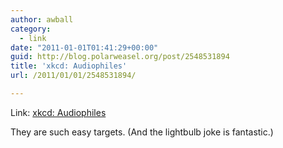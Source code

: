 ```yaml
---
author: awball
category:
  - link
date: "2011-01-01T01:41:29+00:00"
guid: http://blog.polarweasel.org/post/2548531894
title: 'xkcd: Audiophiles'
url: /2011/01/01/2548531894/

---
```

Link: [xkcd: Audiophiles](http://xkcd.com/841/)

They are such easy targets. (And the lightbulb joke is fantastic.)
